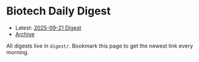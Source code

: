 # Biotech Daily Digest

- Latest: [2025-09-21 Digest](digest/2025-09-21.md)
- [Archive](archive.md)

All digests live in `digest/`. Bookmark this page to get the newest link every morning.
